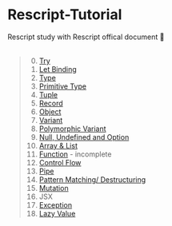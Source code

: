 # Rescript-Tutorial
Rescript study with Rescript offical document 📑
</br></br>
> 0. [Try](https://github.com/mauv2sky/Rescript-Tutorial/blob/main/src/0_Try/fibonacci.res)
> 1. [Let Binding](https://github.com/mauv2sky/Rescript-Tutorial/blob/main/src/1_LetBinding/example.res)
> 2. [Type](https://github.com/mauv2sky/Rescript-Tutorial/blob/main/src/2_Type/summary.res)
> 3. [Primitive Type](https://github.com/mauv2sky/Rescript-Tutorial/blob/main/src/3_Primitive_Types/primitive_type.res)
> 4. [Tuple](https://github.com/mauv2sky/Rescript-Tutorial/blob/main/src/4_Tuple/tuple_summary.res)
> 5. [Record](https://github.com/mauv2sky/Rescript-Tutorial/blob/main/src/5_Record/record_summary.res)
> 6. [Object](https://github.com/mauv2sky/Rescript-Tutorial/blob/main/src/6_Object/object_summary.res)
> 7. [Variant](https://github.com/mauv2sky/Rescript-Tutorial/blob/main/src/7_Variant/variant.res)
> 8. [Polymorphic Variant](https://github.com/mauv2sky/Rescript-Tutorial/blob/main/src/8_Polymorphic_Variant/polymorphic_variant.res)
> 9. [Null, Undefined and Option](https://github.com/mauv2sky/Rescript-Tutorial/blob/main/src/9_Null_Undefined_Option/null_undefined.res)
> 10. [Array & List](https://github.com/mauv2sky/Rescript-Tutorial/blob/main/src/10_Array_and_List/array_and_list.res)
> 11. [Function](https://github.com/mauv2sky/Rescript-Tutorial/blob/main/src/11_Function/function.res) - incomplete
> 12. [Control Flow](https://github.com/mauv2sky/Rescript-Tutorial/blob/main/src/12_Control_Flow/control_flow.res)
> 13. [Pipe](https://github.com/mauv2sky/Rescript-Tutorial/blob/main/src/13_Pipe/pipe.res)
> 14. [Pattern Matching/ Destructuring](https://github.com/mauv2sky/Rescript-Tutorial/blob/main/src/14_PatternMatching_Destructuring/patternMatching_destructuring.res)
> 15. [Mutation](https://github.com/mauv2sky/Rescript-Tutorial/blob/main/src/15_Mutation/mutation.res)
> 16. JSX
> 17. [Exception](https://github.com/mauv2sky/Rescript-Tutorial/blob/main/src/17_Exception/exception.res)
> 18. [Lazy Value](https://github.com/mauv2sky/Rescript-Tutorial/blob/main/src/18_Lazy_Value/lazyValue.res)

